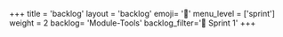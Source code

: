 +++
title = 'backlog'
layout = 'backlog'
emoji= '🥞'
menu_level = ['sprint']
weight = 2
backlog= 'Module-Tools'
backlog_filter='📅 Sprint 1'
+++
